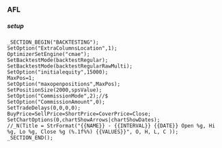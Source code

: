 ### AFL
##### setup

    _SECTION_BEGIN("BACKTESTING");
    SetOption("ExtraColumnsLocation",1);
    OptimizerSetEngine("cmae");
    SetBacktestMode(backtestRegular);
    SetBacktestMode(backtestRegularRawMulti);
    SetOption("initialequity",15000);
    MaxPos=1;
    SetOption("maxopenpositions",MaxPos);
    SetPositionSize(2000,spsValue);
    SetOption("CommissionMode",2);//$
    SetOption("CommissionAmount",0);
    SetTradeDelays(0,0,0,0);
    BuyPrice=SellPrice=ShortPrice=CoverPrice=Close;
    SetChartOptions(0,chartShowArrows|chartShowDates);
    //_N(Title = StrFormat("{{NAME}} - {{INTERVAL}} {{DATE}} Open %g, Hi %g, Lo %g, Close %g (%.1f%%) {{VALUES}}", O, H, L, C ));
    _SECTION_END();
    


